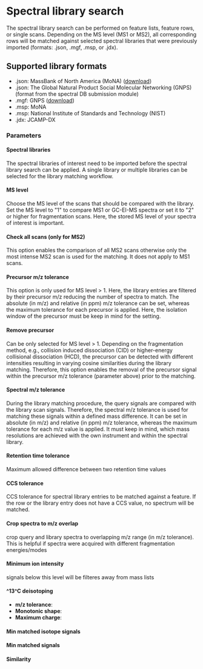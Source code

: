 # Spectral library search

The spectral library search can be performed on feature lists, feature rows, or single scans. Depending on the MS level
(MS1 or MS2), all corresponding rows will be matched against selected spectral libraries that were 
previously imported (formats: .json, .mgf, .msp, or .jdx).

## Supported library formats
- .json: MassBank of North America (MoNA) ([download](https://mona.fiehnlab.ucdavis.edu/downloads))
- .json: The Global Natural Product Social Molecular Networking (GNPS) (format from the spectral DB submission module)
- .mgf: GNPS ([download](https://gnps-external.ucsd.edu/gnpslibrary))
- .msp: MoNA
- .msp: National Institute of Standards and Technology (NIST)
- .jdx: JCAMP-DX

### Parameters

#### Spectral libraries
The spectral libraries of interest need to be imported before the spectral library search can be applied. 
A single library or multiple libraries can be selected for the library matching workflow. 

#### MS level
Choose the MS level of the scans that should be compared with the library. Set the MS level to "1" to compare MS1 
or GC-EI-MS spectra or set it to "2" or higher for fragmentation scans. Here, the stored MS level of your spectra 
of interest is important.

#### Check all scans (only for MS2)
This option enables the comparison of all MS2 scans otherwise only the most intense MS2 scan is used for the matching. 
It does not apply to MS1 scans.

#### Precursor m/z tolerance
This option is only used for MS level > 1. Here, the library entries are filtered by their precursor m/z reducing 
the number of spectra to match. The absolute (in m/z) and relative (in ppm) m/z tolerance can be set, whereas 
the maximum tolerance for each precursor is applied. Here, the isolation window of the precursor must be keep in mind
for the setting.

#### Remove precursor
Can be only selected for MS level > 1. Depending on the fragmentation method, e.g., collision induced dissociation (CID)
or higher-energy collisional dissociation (HCD), the precursor can be detected with different 
intensities resulting in varying cosine similarities during the library matching. Therefore, this option enables the
removal of the precursor signal within the precursor m/z tolerance (parameter above) prior to the matching.

#### Spectral m/z tolerance
During the library matching procedure, the query signals are compared with the library scan signals. 
Therefore, the spectral m/z tolerance is used for matching these signals within a defined mass difference. It 
can be set in absolute (in m/z) and relative (in ppm) m/z tolerance, whereas 
the maximum tolerance for each m/z value is applied. It must keep in mind, which mass resolutions are achieved with the
own instrument and within the spectral library.

#### Retention time tolerance

Maximum allowed difference between two retention time values

#### CCS tolerance

CCS tolerance for spectral library entries to be matched against a feature. If the row or the library entry does not
have a CCS value, no spectrum will be matched.

#### Crop spectra to m/z overlap

crop query and library spectra to overlapping m/z range (in m/z tolerance). This is helpful if spectra were acquired
with different fragmentation energies/modes

#### Minimum ion intensity

signals below this level will be filteres away from mass lists

#### ^13^C deisotoping

- **m/z tolerance**:
- **Monotonic shape**:
- **Maximum charge**:


#### Min matched isotope signals

#### Min matched signals

#### Similarity



